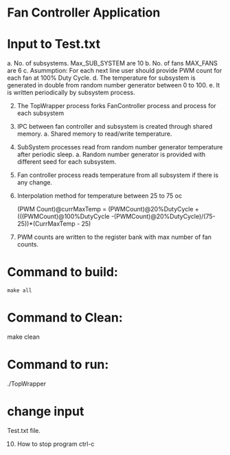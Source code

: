 
#  Fan Controller Application

# Input to Test.txt
 a. No. of subsystems. Max_SUB_SYSTEM are 10
 b. No. of fans   MAX_FANS are 6
 c. Asummption: For each next line user should provide PWM count for each fan at 100% Duty Cycle. 
 d. The temperature for subsystem is generated in double from random number generator between 0 to 100. 
 e. It is written periodically by subsystem process.  

2. The TopWrapper process forks FanController process and process for each subsystem

3. IPC between fan controller and subsystem is created through shared memory. 
  a. Shared memory to read/write temperature. 

4. SubSystem processes read from random number generator temperature after periodic sleep.
     a. Random number generator is provided with different seed for each subsystem. 

4. Fan controller process reads temperature from all subsystem if there is any change. 

5. Interpolation method  for temperature between 25 to 75 oc
  
   (PWM Count)@currMaxTemp = (PWMCount)@20%DutyCycle + (((PWMCount)@100%DutyCycle -(PWMCount)@20%DutyCycle)/(75-25))*(CurrMaxTemp - 25)

6. PWM counts are written to the register bank with max number of fan counts. 

# Command to build:

    make all

# Command to Clean:
   
   make clean

# Command to run:

  ./TopWrapper
 
 # change input
   Test.txt file.

10. How to stop program 
     ctrl-c
